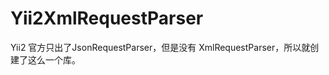 Yii2XmlRequestParser
====================

Yii2 官方只出了JsonRequestParser，但是没有 XmlRequestParser，所以就创建了这么一个库。
